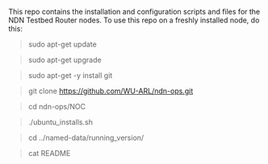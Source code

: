 
This repo contains the installation and configuration
scripts and files for the NDN Testbed Router nodes.
To use this repo on a freshly installed node, do this:

> sudo apt-get update

> sudo apt-get upgrade

> sudo apt-get -y install git

> git clone https://github.com/WU-ARL/ndn-ops.git

> cd ndn-ops/NOC

> ./ubuntu_installs.sh

> cd ../named-data/running_version/

> cat README



